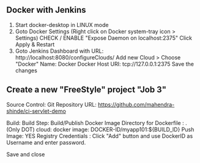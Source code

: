 ## Docker with Jenkins

1. Start docker-desktop in LINUX mode
2. Goto Docker Settings (Right click on Docker system-tray icon > Settings)
   CHECK / ENABLE "Expose Daemon on localhost:2375"
    Click Apply & Restart
3. Goto Jenkins Dashboard with URL:
    http://localhost:8080/configureClouds/
    Add new Cloud > Choose "Docker"
    Name: Docker
    Docker Host URI: tcp://127.0.0.1:2375
    Save the changes

## Create a new "FreeStyle" project "Job 3"

Source Control:     Git
    Repository URL: https://github.com/mahendra-shinde/ci-servlet-demo

Build:
    Build Step: Build/Publish Docker Image
    Directory for Dockerfile : .   (Only DOT)
    cloud: docker
    image: DOCKER-ID/myapp101:${BUILD_ID}
    Push Image: YES
    Registry Credentials : Click "Add" button and use DockerID as Username and enter password.

Save and close